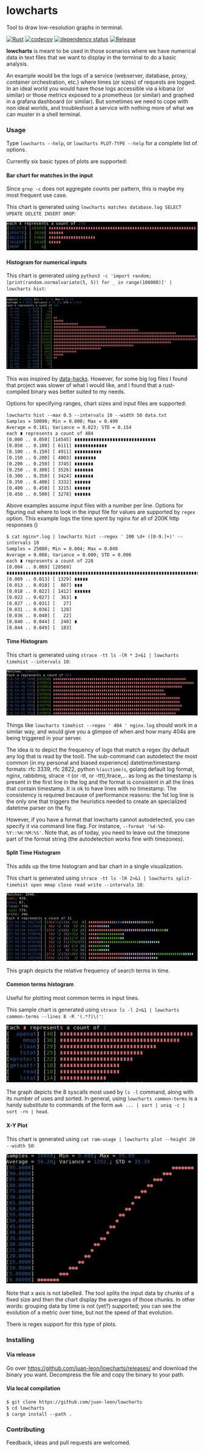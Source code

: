 # lowcharts
Tool to draw low-resolution graphs in terminal.

[![Rust](https://github.com/juan-leon/lowcharts/actions/workflows/test.yml/badge.svg)](https://github.com/juan-leon/lowcharts/actions/workflows/test.yml)
[![codecov](https://codecov.io/gh/juan-leon/lowcharts/branch/main/graph/badge.svg?token=FNTO8M149T)](https://codecov.io/gh/juan-leon/lowcharts)
[![dependency status](https://deps.rs/repo/github/juan-leon/lowcharts/status.svg)](https://deps.rs/repo/github/juan-leon/lowcharts)
[![Release](https://img.shields.io/github/release/juan-leon/lowcharts.svg)](https://github.com/juan-leon/lowcharts/releases/latest)

**lowcharts** is meant to be used in those scenarios where we have numerical
data in text files that we want to display in the terminal to do a basic
analysis.

An example would be the logs of a service (webserver, database, proxy, container
orchestration, etc.) where times (or sizes) of requests are logged.  In an ideal
world you would have those logs accessible via a kibana (or similar) or those
metrics exposed to a prometheus (or similar) and graphed in a grafana dashboard
(or similar).  But sometimes we need to cope with non ideal worlds, and
troubleshoot a service with nothing more of what we can muster in a shell
terminal.

### Usage

Type `lowcharts --help`, or `lowcharts PLOT-TYPE --help` for a complete list of
options.

Currently six basic types of plots are supported:

#### Bar chart for matches in the input

Since `grep -c` does not aggregate counts per pattern, this is maybe my most frequent use case.

This chart is generated using `lowcharts matches database.log SELECT UPDATE DELETE INSERT DROP`:

[![Simple bar chart with lowcharts](resources/matches-example.png)](resources/matches-example.png)

#### Histogram for numerical inputs

This chart is generated using `python3 -c 'import random; [print(random.normalvariate(5, 5)) for _ in range(100000)]' | lowcharts hist`:

[![Sample histogram with lowcharts](resources/histogram-example.png)](resources/histogram-example.png)

This was inspired by [data-hacks](https://github.com/bitly/data_hacks).
However, for some big log files I found that project was slower of what I would
like, and I found that a rust-compiled binary was better suited to my needs.


Options for specifying ranges, chart sizes and input files are supported:

```
lowcharts hist --max 0.5 --intervals 10 --width 50 data.txt
Samples = 50090; Min = 0.000; Max = 0.499
Average = 0.181; Variance = 0.023; STD = 0.154
each ∎ represents a count of 484
[0.000 .. 0.050] [14545] ∎∎∎∎∎∎∎∎∎∎∎∎∎∎∎∎∎∎∎∎∎∎∎∎∎∎∎∎∎∎
[0.050 .. 0.100] [ 6111] ∎∎∎∎∎∎∎∎∎∎∎∎
[0.100 .. 0.150] [ 4911] ∎∎∎∎∎∎∎∎∎∎
[0.150 .. 0.200] [ 4003] ∎∎∎∎∎∎∎∎
[0.200 .. 0.250] [ 3745] ∎∎∎∎∎∎∎
[0.250 .. 0.300] [ 3526] ∎∎∎∎∎∎∎
[0.300 .. 0.350] [ 3424] ∎∎∎∎∎∎∎
[0.350 .. 0.400] [ 3332] ∎∎∎∎∎∎
[0.400 .. 0.450] [ 3215] ∎∎∎∎∎∎
[0.450 .. 0.500] [ 3278] ∎∎∎∎∎∎
```

Above examples assume input files with a number per line.  Options for figuring
out where to look in the input file for values are supported by `regex` option.
This example logs the time spent by nginx for all of 200K http responses ()


```
$ cat nginx*.log | lowcharts hist --regex ' 200 \d+ ([0-9.]+)' --intervals 10
Samples = 25080; Min = 0.004; Max = 0.049
Average = 0.008; Variance = 0.000; STD = 0.006
each ∎ represents a count of 228
[0.004 .. 0.009] [20569] ∎∎∎∎∎∎∎∎∎∎∎∎∎∎∎∎∎∎∎∎∎∎∎∎∎∎∎∎∎∎∎∎∎∎∎∎∎∎∎∎∎∎∎∎∎∎∎∎∎∎∎∎∎∎∎∎∎∎∎∎∎∎∎∎∎∎∎∎∎∎∎∎∎∎∎∎∎∎∎∎∎∎∎∎∎∎∎∎∎∎
[0.009 .. 0.013] [ 1329] ∎∎∎∎∎
[0.013 .. 0.018] [  807] ∎∎∎
[0.018 .. 0.022] [ 1412] ∎∎∎∎∎∎
[0.022 .. 0.027] [  363] ∎
[0.027 .. 0.031] [   27]
[0.031 .. 0.036] [  128]
[0.036 .. 0.040] [   22]
[0.040 .. 0.044] [  240] ∎
[0.044 .. 0.049] [  183]
```

#### Time Histogram

This chart is generated using  `strace -tt ls -lR * 2>&1 | lowcharts timehist --intervals 10`:

[![Sample plot with lowcharts](resources/timehist-example.png)](resources/timehist-example.png)

Things like `lowcharts timehist --regex ' 404 ' nginx.log` should work in a
similar way, and would give you a glimpse of when and how many 404s are being
triggered in your server.

The idea is to depict the frequency of logs that match a regex (by default any
log that is read by the tool).  The sub-command can autodetect the most common
(in my personal and biased experience) datetime/timestamp formats: rfc 3339, rfc
2822, python `%(asctime)s`, golang default log format, nginx, rabbitmq, strace
-t (or -tt, or -ttt),ltrace,... as long as the timestamp is present in the first
line in the log and the format is consistent in all the lines that contain
timestamp.  It is ok to have lines with no timestamp.  The consistency is
required because of performance reasons: the 1st log line is the only one that
triggers the heuristics needed to create an specialized datetime parser on the
fly.

However, if you have a format that lowcharts cannot autodetected, you can
specify it via command line flag.  For instance, `--format
'%d-%b-%Y::%H:%M:%S'`.  Note that, as of today, you need to leave out the
timezone part of the format string (the autodetection works fine with
timezones).


#### Split Time Histogram

This adds up the time histogram and bar chart in a single visualization.

This chart is generated using `strace -tt ls -lR 2>&1 | lowcharts split-timehist open mmap close read write --intervals 10`:

[![Sample plot with lowcharts](resources/split-timehist-example.png)](resources/split-timehist-example.png)

This graph depicts the relative frequency of search terms in time.

#### Common terms histogram

Useful for plotting most common terms in input lines.

This sample chart is generated using `strace ls -l 2>&1 | lowcharts common-terms --lines 8 -R '(.*?)\('`:

[![Sample plot with lowcharts](resources/common-terms-example.png)](resources/common-terms-example.png)

The graph depicts the 8 syscalls most used by `ls -l` command, along with its
number of uses and sorted.  In general, using `lowcharts common-terms` is a
handy substitute to commands of the form `awk ... | sort | uniq -c | sort -rn |
head`.

#### X-Y Plot

This chart is generated using  `cat ram-usage | lowcharts plot --height 20 --width 50`:

[![Sample plot with lowcharts](resources/plot-example.png)](resources/plot-example.png)

Note that x axis is not labelled.  The tool splits the input data by chunks of a
fixed size and then the chart display the averages of those chunks.  In other
words: grouping data by time is not (yet?) supported; you can see the evolution
of a metric over time, but not the speed of that evolution.

There is regex support for this type of plots.

### Installing

#### Via release

Go over https://github.com/juan-leon/lowcharts/releases/ and download the binary
you want.  Decompress the file and copy the binary to your path.

#### Via local compilation

```
$ git clone https://github.com/juan-leon/lowcharts
$ cd lowcharts
$ cargo install --path .
```

### Contributing

Feedback, ideas and pull requests are welcomed.
